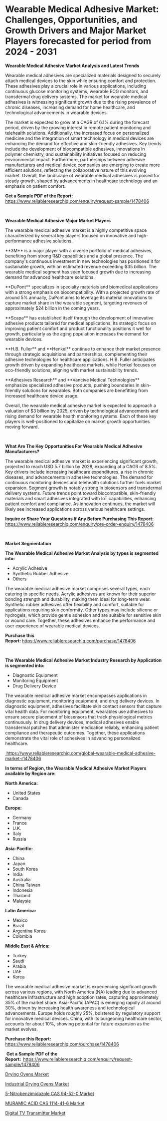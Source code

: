 <p><h1>Wearable Medical Adhesive Market: Challenges, Opportunities, and Growth Drivers and Major Market Players forecasted for period from 2024 - 2031</h1></p><p><strong>Wearable Medical Adhesive Market Analysis and Latest Trends</strong></p>
<p><p>Wearable medical adhesives are specialized materials designed to securely attach medical devices to the skin while ensuring comfort and protection. These adhesives play a crucial role in various applications, including continuous glucose monitoring systems, wearable ECG monitors, and transdermal drug delivery systems. The market for wearable medical adhesives is witnessing significant growth due to the rising prevalence of chronic diseases, increasing demand for home healthcare, and technological advancements in wearable devices.</p><p>The market is expected to grow at a CAGR of 6.1% during the forecast period, driven by the growing interest in remote patient monitoring and telehealth solutions. Additionally, the increased focus on personalized medicine and the integration of smart technology in medical devices are enhancing the demand for effective and skin-friendly adhesives. Key trends include the development of biocompatible adhesives, innovations in polymer chemistry, and sustainability initiatives focused on reducing environmental impact. Furthermore, partnerships between adhesive manufacturers and medical device companies are emerging to create more efficient solutions, reflecting the collaborative nature of this evolving market. Overall, the landscape of wearable medical adhesives is poised for steady growth, shaped by advancements in healthcare technology and an emphasis on patient comfort.</p></p>
<p><strong>Get a Sample PDF of the Report:&nbsp;</strong> <a href="https://www.reliableresearchiq.com/enquiry/request-sample/1478406?utm_campaign=1260&utm_medium=2&utm_source=Github&utm_content=ia&utm_term=18102024&utm_id=wearable-medical-adhesive">https://www.reliableresearchiq.com/enquiry/request-sample/1478406</a></p>
<p>&nbsp;</p>
<p><strong>Wearable Medical Adhesive Major Market Players</strong></p>
<p><p>The wearable medical adhesive market is a highly competitive space characterized by several key players focused on innovative and high-performance adhesive solutions.</p><p>**3M** is a major player with a diverse portfolio of medical adhesives, benefiting from strong R&D capabilities and a global presence. The company's continuous investment in new technologies has positioned it for sustainable growth, with an estimated revenue exceeding $35 billion. The wearable medical segment has seen focused growth due to increasing demand for advanced healthcare solutions.</p><p>**DuPont** specializes in specialty materials and biomedical applications with a strong emphasis on biocompatibility. With a projected growth rate of around 5% annually, DuPont aims to leverage its material innovations to capture market share in the wearable segment, targeting revenues of approximately $24 billion in the coming years.</p><p>**Scapa** has established itself through the development of innovative adhesive products tailored for medical applications. Its strategic focus on improving patient comfort and product functionality positions it well for growth, particularly as the aging population increases the demand for wearable devices.</p><p>**H.B. Fuller** and **Henkel** continue to enhance their market presence through strategic acquisitions and partnerships, complementing their adhesive technologies for healthcare applications. H.B. Fuller anticipates growth driven by expanding healthcare markets, while Henkel focuses on eco-friendly solutions, aligning with market sustainability trends.</p><p>**Adhesives Research** and **Vancive Medical Technologies** emphasize specialized adhesive products, pushing boundaries in skin-friendly solutions for wearables. Both companies are benefitting from increased healthcare device usage.</p><p>Overall, the wearable medical adhesive market is expected to approach a valuation of $3 billion by 2025, driven by technological advancements and rising demand for wearable health monitoring systems. Each of these key players is well-positioned to capitalize on market growth opportunities moving forward.</p></p>
<p>&nbsp;</p>
<p><strong>What Are The Key Opportunities For Wearable Medical Adhesive Manufacturers?</strong></p>
<p><p>The wearable medical adhesive market is experiencing significant growth, projected to reach USD 5.7 billion by 2028, expanding at a CAGR of 8.5%. Key drivers include increasing healthcare expenditures, a rise in chronic diseases, and advancements in adhesive technologies. The demand for continuous monitoring devices and telehealth solutions further fuels market expansion. Segment growth is notably strong in biosensors and transdermal delivery systems. Future trends point toward biocompatible, skin-friendly materials and smart adhesives integrated with IoT capabilities, enhancing patient comfort and compliance. As innovation continues, the market will likely see increased applications across various healthcare settings.</p></p>
<p><strong>Inquire or Share Your Questions If Any Before Purchasing This Report:</strong> <a href="https://www.reliableresearchiq.com/enquiry/pre-order-enquiry/1478406?utm_campaign=1260&utm_medium=2&utm_source=Github&utm_content=ia&utm_term=18102024&utm_id=wearable-medical-adhesive">https://www.reliableresearchiq.com/enquiry/pre-order-enquiry/1478406</a></p>
<p>&nbsp;</p>
<p><strong>Market Segmentation</strong></p>
<p><strong>The Wearable Medical Adhesive Market Analysis by types is segmented into:</strong></p>
<p><ul><li>Acrylic Adhesive</li><li>Synthetic Rubber Adhesive</li><li>Others</li></ul></p>
<p><p>The wearable medical adhesive market comprises several types, each catering to specific needs. Acrylic adhesives are known for their superior bonding strength and durability, making them ideal for long-term wear. Synthetic rubber adhesives offer flexibility and comfort, suitable for applications requiring skin conformity. Other types may include silicone or hydrogels, which provide gentle adhesion and are suitable for sensitive skin or wound care. Together, these adhesives enhance the performance and user experience of wearable medical devices.</p></p>
<p><strong>Purchase this Report:&nbsp;</strong><a href="https://www.reliableresearchiq.com/purchase/1478406?utm_campaign=1260&utm_medium=2&utm_source=Github&utm_content=ia&utm_term=18102024&utm_id=wearable-medical-adhesive">https://www.reliableresearchiq.com/purchase/1478406</a></p>
<p>&nbsp;</p>
<p><strong>The Wearable Medical Adhesive Market Industry Research by Application is segmented into:</strong></p>
<p><ul><li>Diagnostic Equipment</li><li>Monitoring Equipment</li><li>Drug Delivery Device</li></ul></p>
<p><p>The wearable medical adhesive market encompasses applications in diagnostic equipment, monitoring equipment, and drug delivery devices. In diagnostic equipment, adhesives facilitate skin contact sensors that capture vital health data. For monitoring equipment, wearables use adhesives to ensure secure placement of biosensors that track physiological metrics continuously. In drug delivery devices, medical adhesives enable transdermal patches that administer medication reliably, enhancing patient compliance and therapeutic outcomes. Together, these applications demonstrate the vital role of adhesives in advancing personalized healthcare.</p></p>
<p><a href="https://www.reliableresearchiq.com/global-wearable-medical-adhesive-market-r1478406?utm_campaign=1260&utm_medium=2&utm_source=Github&utm_content=ia&utm_term=18102024&utm_id=wearable-medical-adhesive">&nbsp;https://www.reliableresearchiq.com/global-wearable-medical-adhesive-market-r1478406</a></p>
<p><strong>In terms of Region, the Wearable Medical Adhesive Market Players available by Region are:</strong></p>
<p>
    <p> <strong> North America: </strong>
        <ul>
            <li>United States</li>
            <li>Canada</li>
        </ul>
        </p> 
    <p> <strong> Europe: </strong>
        <ul>
            <li>Germany</li>
            <li>France</li>
            <li>U.K.</li>
            <li>Italy</li>
            <li>Russia</li>
        </ul>
        </p> 
    <p> <strong> Asia-Pacific: </strong>
        <ul>
            <li>China</li>
            <li>Japan</li>
            <li>South Korea</li>
            <li>India</li>
            <li>Australia</li>
            <li>China Taiwan</li>
            <li>Indonesia</li>
            <li>Thailand</li>
            <li>Malaysia</li>
        </ul>
        </p> 
    <p> <strong> Latin America: </strong>
        <ul>
            <li>Mexico</li>
            <li>Brazil</li>
            <li>Argentina Korea</li>
            <li>Colombia</li>
        </ul>
        </p> 
    <p> <strong> Middle East & Africa: </strong>
        <ul>
            <li>Turkey</li>
            <li>Saudi</li>
            <li>Arabia</li>
            <li>UAE</li>
            <li>Korea</li>
        </ul>
    </p>
    </p>
<p><p>The wearable medical adhesive market is experiencing significant growth across various regions, with North America (NA) leading due to advanced healthcare infrastructure and high adoption rates, capturing approximately 35% of the market share. Asia-Pacific (APAC) is emerging rapidly at around 30%, driven by increasing health awareness and technological advancements. Europe holds roughly 25%, bolstered by regulatory support for innovative medical devices. China, with its burgeoning healthcare sector, accounts for about 10%, showing potential for future expansion as the market evolves.</p></p>
<p><strong>Purchase this Report: </strong><a href="https://www.reliableresearchiq.com/purchase/1478406?utm_campaign=1260&utm_medium=2&utm_source=Github&utm_content=ia&utm_term=18102024&utm_id=wearable-medical-adhesive">https://www.reliableresearchiq.com/purchase/1478406</a></p>
<p>&nbsp;<strong>Get a Sample PDF of the Report:&nbsp;&nbsp;</strong><a href="https://www.reliableresearchiq.com/enquiry/request-sample/1478406?utm_campaign=1260&utm_medium=2&utm_source=Github&utm_content=ia&utm_term=18102024&utm_id=wearable-medical-adhesive">https://www.reliableresearchiq.com/enquiry/request-sample/1478406</a></p>
<p><strong></strong></p>
<p><p><a href="https://www.linkedin.com/pulse/evolution-drying-ovens-market-key-shifts-from-2024-2031-ersatzist-vjv7c?utm_campaign=1260&utm_medium=2&utm_source=Github&utm_content=ia&utm_term=18102024&utm_id=wearable-medical-adhesive">Drying Ovens Market</a></p><p><a href="https://www.linkedin.com/pulse/global-industrial-drying-ovens-113-cagr-forecast-2024-2031-7gagc?utm_campaign=1260&utm_medium=2&utm_source=Github&utm_content=ia&utm_term=18102024&utm_id=wearable-medical-adhesive">Industrial Drying Ovens Market</a></p><p><a href="https://github.com/angilauio/Market-Research-Report-List-1/blob/main/5-nitrobenzimidazole-cas-94-52-0-market.md?utm_campaign=1260&utm_medium=2&utm_source=Github&utm_content=ia&utm_term=18102024&utm_id=wearable-medical-adhesive">5-Nitrobenzimidazole CAS 94-52-0 Market</a></p><p><a href="https://github.com/anaeilandos/Market-Research-Report-List-1/blob/main/muramic-acid-cas-1114-41-6-market.md?utm_campaign=1260&utm_medium=2&utm_source=Github&utm_content=ia&utm_term=18102024&utm_id=wearable-medical-adhesive">MURAMIC ACID CAS 1114-41-6 Market</a></p><p><a href="https://issuu.com/reportprime-2/docs/digital-tv-transmitter-market-size-_6e357394373420?utm_campaign=1260&utm_medium=2&utm_source=Github&utm_content=ia&utm_term=18102024&utm_id=wearable-medical-adhesive">Digital TV Transmitter Market</a></p></p>